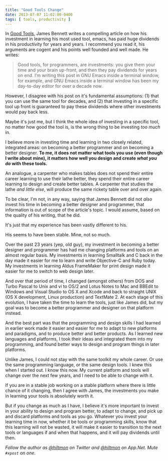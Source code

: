 ```yaml
---
title: "Good Tools Change"
date: 2013-07-07 11:02:00-0400
tags: [ tools, productivity ]
---
```


In [Good Tools](http://www.b-list.org/weblog/2013/apr/05/good-tools/), James Bennett writes a compelling article on how his investment in learning his most used tool, emacs, has paid huge dividends in his productivity for years and years. I recommend you read it, his arguments are cogent and his points well founded and well made. He writes:

> Good tools, for programmers, are investments: you give them your time and your brain up-front, and then they pay dividends for years on end. I’m writing this post in GNU Emacs inside a terminal window, for example, and GNU Emacs inside a terminal window has been my day-to-day editor for over a decade now.

However, I disagree with his post on it's fundamental assumptions: (1) that you can use the same tool for decades, and (2) that investing in a specific tool up front is guaranteed to pay these dividends where other investments would pay back less.

Maybe it's just me, but I think the whole idea of investing in a specific tool, no matter how good the tool is, is the wrong thing to be investing *too much* in.

I believe more in investing time and learning in two closely related, integrated areas: on becoming a better programmer and on becoming a better designer. **To me, it does not matter what tools you use (even though I write about mine), it matters how well you design and create *what you do* with these tools.**

An analogue, a carpenter who makes tables does not spend their entire career learning to use their lathe better, they spend their entire career learning to design and create better tables. A carpenter that studies the lathe *and little else*, will produce the same rickety table over and over again.

To be clear, I'm not, in any way, saying that James Bennett did not *also* invest his time in becoming a better designer and programmer, that information is out of scope of the article's topic. I would assume, based on the quality of his writing, that he did.

It's just that my experience has been vastly different to his.

His seems to have been stable. Mine, not so much.

Over the past 23 years (yep, old guy), my investment in becoming a better designer and programmer has had me changing platforms and tools on an almost regular basis. My investments in learning Smalltalk and C back in the day made it easier for me to learn and write Objective-C and Ruby today. My investments in learning Aldus FrameMaker for print design made it easier for me to switch to web design later.

And over that period of time, I changed (amongst others) from DOS and Turbo Pascal to Unix and vi to OS/2 and Lotus Notes to Mac and BBEdit to Windows and Visual Studio to OS X and Xcode and back to straight UNIX (OS X development, Linux production) and TextMate 2. At each stage of this evolution, I have taken the time to learn the tools, just like James did, but my goal was to become a better programmer and designer on that platform instead.

And the best part was that the programming and design skills I had learned in earlier work made it easier and easier for me to adapt to new platforms and paradigms, and to produce better and better products. As I learned new languages and platforms, I took their ideas and integrated them into my programming, and found better ways to design and program things in later platforms.

Unlike James, I could not stay with the same toolkit my whole career. Or use the same programming language, or the same design tools. I knew this when I started out. I know this now. My current platform and tools will change over the next few years, and I need to be able to change with it.

If you are in a stable job working on a stable platform where there is little chance of it changing, then I agree with James, the investments you make in learning your tools is absolutely worth it.

But if you change as much as I have, I believe it's more important to invest in your ability to design and program better, to adapt to change, and pick up and discard platforms and tools as you go. Whatever you invest your learning time in now, whether it be tools or programming skills, know that this learning will not be wasted, it will make it easier to transition to the next tools or languages if and when that happens, and it will pay dividends until then.

*Follow the author as [@hiltmon](https://twitter.com/hiltmon) on Twitter and [@hiltmon](http://alpha.app.net/hiltmon) on App.Net. Mute `#xpost` on one.*
